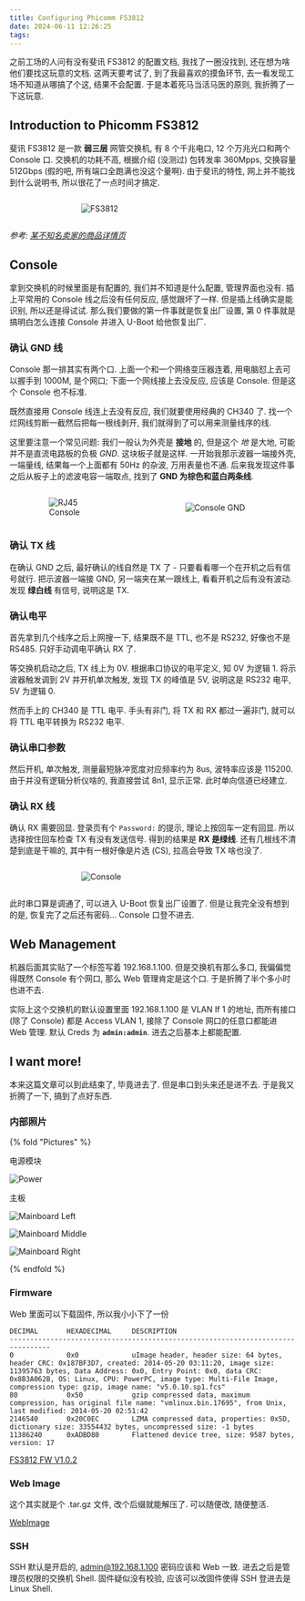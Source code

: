 ```yaml
---
title: Configuring Phicomm FS3812
date: 2024-06-11 12:26:25
tags:
---
```


之前工场的人问有没有斐讯 FS3812 的配置文档, 我找了一圈没找到, 还在想为啥他们要找这玩意的文档. 这两天要考试了, 到了我最喜欢的摸鱼环节, 去一看发现工场不知道从哪搞了个这, 结果不会配置. 于是本着死马当活马医的原则, 我折腾了一下这玩意.

<!-- more -->

## Introduction to Phicomm FS3812

斐讯 FS3812 是一款 **弱三层** 网管交换机, 有 8 个千兆电口, 12 个万兆光口和两个 Console 口. 交换机的功耗不高, 根据介绍 (没测过) 包转发率 360Mpps, 交换容量 512Gbps (假的吧, 所有端口全跑满也没这个量啊). 由于斐讯的特性, 网上并不能找到什么说明书, 所以很花了一点时间才搞定.

<div style="display: flex;">
<div style="width: 50%; margin: auto;">

![FS3812](Phicomm-FS3812/fs3812.png)

</div>
</div>

*参考: [某不知名卖家的商品详情页](https://b2b.homedo.com/goods/100118204.html)*

## Console

拿到交换机的时候里面是有配置的, 我们并不知道是什么配置, 管理界面也没有. 插上平常用的 Console 线之后没有任何反应, 感觉跟坏了一样. 但是插上线确实是能识别, 所以还是得试试. 那么我们要做的第一件事就是恢复出厂设置, 第 0 件事就是搞明白怎么连接 Console 并进入 U-Boot 给他恢复出厂.

### 确认 GND 线

Console 那一排其实有两个口. 上面一个和一个网络变压器连着, 用电脑怼上去可以握手到 1000M, 是个网口; 下面一个网线接上去没反应, 应该是 Console. 但是这个 Console 也不标准.

既然直接用 Console 线连上去没有反应, 我们就要使用经典的 CH340 了. 找一个烂网线剪断一截然后把每一根线剥开, 我们就得到了可以用来测量线序的线.

这里要注意一个常见问题: 我们一般认为外壳是 **接地** 的, 但是这个 *地* 是大地, 可能并不是直流电路板的负极 *GND*. 这块板子就是这样. 一开始我那示波器一端接外壳, 一端量线, 结果每一个上面都有 50Hz 的杂波, 万用表量也不通. 后来我发现这件事之后从板子上的滤波电容一端取点, 找到了 **GND 为棕色和蓝白两条线**.

<div style="display: flex; flex-direction: row;">
<div style="width: 20%; margin: auto;">

![RJ45 Console](Phicomm-FS3812/console-rj45.jpg)

</div>
<div style="width: 25%; margin: auto;">

![Console GND](Phicomm-FS3812/console-gnd.jpg)

</div>
</div>

### 确认 TX 线

在确认 GND 之后, 最好确认的线自然是 TX 了 - 只要看看哪一个在开机之后有信号就行. 把示波器一端接 GND, 另一端夹在某一跟线上, 看看开机之后有没有波动. 发现 **绿白线** 有信号, 说明这是 TX.

### 确认电平

首先拿到几个线序之后上网搜一下, 结果既不是 TTL, 也不是 RS232, 好像也不是 RS485. 只好手动调电平确认 RX 了.

等交换机启动之后, TX 线上为 0V. 根据串口协议的电平定义, 知 0V 为逻辑 1. 将示波器触发调到 2V 并开机单次触发, 发现 TX 的峰值是 5V, 说明这是 RS232 电平, 5V 为逻辑 0.

然而手上的 CH340 是 TTL 电平. 手头有非门, 将 TX 和 RX 都过一遍非门, 就可以将 TTL 电平转换为 RS232 电平.

### 确认串口参数

然后开机, 单次触发, 测量最短脉冲宽度对应频率约为 8us, 波特率应该是 115200. 由于并没有逻辑分析仪啥的, 我直接尝试 8n1, 显示正常. 此时单向信道已经建立.

### 确认 RX 线

确认 RX 需要回显. 登录页有个 `Password:` 的提示, 理论上按回车一定有回显. 所以选择按住回车检查 TX 有没有发送信号. 得到的结果是 **RX 是绿线**. 还有几根线不清楚到底是干嘛的, 其中有一根好像是片选 (CS), 拉高会导致 TX 啥也没了.

<div style="display: flex;">
<div style="width: 50%; margin: auto;">

![Console](Phicomm-FS3812/console.jpg)

</div>
</div>

此时串口算是调通了, 可以进入 U-Boot 恢复出厂设置了. 但是让我完全没有想到的是, 恢复完了之后还有密码... Console 口登不进去.

## Web Management

机器后面其实贴了一个标签写着 192.168.1.100. 但是交换机有那么多口, 我偏偏觉得既然 Console 有个网口, 那么 Web 管理肯定是这个口. 于是折腾了半个多小时也进不去.

实际上这个交换机的默认设置里面 192.168.1.100 是 VLAN If 1 的地址, 而所有接口 (除了 Console) 都是 Access VLAN 1, 接除了 Console 网口的任意口都能进 Web 管理. 默认 Creds 为 **`admin:admin`**. 进去之后基本上都能配置.

## I want more!

本来这篇文章可以到此结束了, 毕竟进去了. 但是串口到头来还是进不去. 于是我又折腾了一下, 搞到了点好东西.

### 内部照片

{% fold "Pictures" %}

电源模块

![Power](Phicomm-FS3812/inside-power.jpg)

主板

![Mainboard Left](Phicomm-FS3812/inside-mainboard-l.jpg)

![Mainboard Middle](Phicomm-FS3812/inside-mainboard-m.jpg)

![Mainboard Right](Phicomm-FS3812/inside-mainboard-r.jpg)

{% endfold %}

### Firmware

Web 里面可以下载固件, 所以我小小下了一份

```text
DECIMAL       HEXADECIMAL     DESCRIPTION
--------------------------------------------------------------------------------
0             0x0             uImage header, header size: 64 bytes, header CRC: 0x187BF3D7, created: 2014-05-20 03:11:20, image size: 11395763 bytes, Data Address: 0x0, Entry Point: 0x0, data CRC: 0x8B3A062B, OS: Linux, CPU: PowerPC, image type: Multi-File Image, compression type: gzip, image name: "v5.0.10.sp1.fcs"
80            0x50            gzip compressed data, maximum compression, has original file name: "vmlinux.bin.17695", from Unix, last modified: 2014-05-20 02:51:42
2146540       0x20C0EC        LZMA compressed data, properties: 0x5D, dictionary size: 33554432 bytes, uncompressed size: -1 bytes
11386240      0xADBD80        Flattened device tree, size: 9587 bytes, version: 17
```

[FS3812 FW V1.0.2](Phicomm-FS3812/FS3812_SW_703003504_V1.0.2.bin)

### Web Image

这个其实就是个 .tar.gz 文件, 改个后缀就能解压了. 可以随便改, 随便整活.

[WebImage](Phicomm-FS3812/webimage.bin)

### SSH

SSH 默认是开启的, admin@192.168.1.100 密码应该和 Web 一致. 进去之后是管理员权限的交换机 Shell. 固件疑似没有校验, 应该可以改固件使得 SSH 登进去是 Linux Shell.
